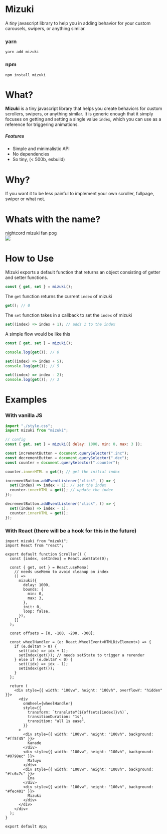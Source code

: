 # Mizuki

A _tiny_ javascript library to help you in adding behavior for your custom carousels, swipers, or anything similar.

### yarn

```
yarn add mizuki
```

### npm

```
npm install mizuki
```

# What?

**Mizuki** is a tiny javascript library that helps you create behaviors for custom scrollers, swipers, or anything similar. It is generic enough that it simply focuses on getting and setting a single value `index`, which you can use as a reference for triggering animations.

##### Features

- Simple and minimalistic API
- No dependencies
- So tiny, (< 500b, esbuild)

# Why?

If you want it to be less painful to implement your own scroller, fullpage, swiper or what not.

# Whats with the name?

nightcord mizuki fan pog \
<img src='https://static.wikia.nocookie.net/projectsekai/images/8/8d/Akiyama_Mizuki_school_chibi.png'/>

# How to Use

Mizuki exports a default function that returns an object consisting of getter and setter functions.

```ts
const { get, set } = mizuki();
```

The `get` function returns the current `index` of mizuki

```ts
get(); // 0
```

The `set` function takes in a callback to set the `index` of mizuki

```ts
set((index) => index + 1); // adds 1 to the index
```

A simple flow would be like this

```ts
const { get, set } = mizuki();

console.log(get()); // 0

set((index) => index + 5);
console.log(get()); // 5

set((index) => index - 2);
console.log(get()); // 3
```

# Examples

### With vanilla JS

```js
import "./style.css";
import mizuki from "mizuki";

// config
const { get, set } = mizuki({ delay: 1000, min: 0, max: 3 });

const incrementButton = document.querySelector(".inc");
const decrementButton = document.querySelector(".dec");
const counter = document.querySelector(".counter");

counter.innerHTML = get(); // get the initial index

incrementButton.addEventListener("click", () => {
  set((index) => index + 1); // set the index
  counter.innerHTML = get(); // update the index
});

decrementButton.addEventListener("click", () => {
  set((index) => index - 1);
  counter.innerHTML = get();
});
```

### With React (there will be a hook for this in the future)

```tsx
import mizuki from "mizuki";
import React from "react";

export default function Scroller() {
  const [index, setIndex] = React.useState(0);

  const { get, set } = React.useMemo(
    // needs useMemo to avoid cleanup on index
    () =>
      mizuki({
        delay: 1000,
        bounds: {
          min: 0,
          max: 3,
        },
        init: 0,
        loop: false,
      }),
    []
  );

  const offsets = [0, -100, -200, -300];

  const wheelHandler = (e: React.WheelEvent<HTMLDivElement>) => {
    if (e.deltaY > 0) {
      set((idx) => idx + 1);
      setIndex(get()); // needs setState to trigger a rerender
    } else if (e.deltaY < 0) {
      set((idx) => idx - 1);
      setIndex(get());
    }
  };

  return (
    <div style={{ width: "100vw", height: "100vh", overflowY: "hidden" }}>
      <div
        onWheel={wheelHandler}
        style={{
          transform: `translateY(${offsets[index]}vh)`,
          transitionDuration: "1s",
          transition: "all 1s ease",
        }}
      >
        <div style={{ width: "100vw", height: "100vh", background: "#ff5f45" }}>
          Kanade
        </div>
        <div style={{ width: "100vw", height: "100vh", background: "#0798ec" }}>
          Mafuyu
        </div>
        <div style={{ width: "100vw", height: "100vh", background: "#fc6c7c" }}>
          Ena
        </div>
        <div style={{ width: "100vw", height: "100vh", background: "#fec401" }}>
          Mizuki
        </div>
      </div>
    </div>
  );
}

export default App;
```
